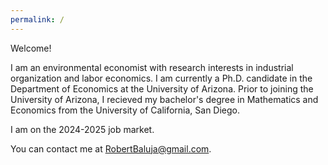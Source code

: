 ```yaml
---
permalink: /
---
```

Welcome!  

I am an environmental economist with research interests in industrial organization and labor economics. I am currently a Ph.D. candidate in the Department of Economics at the University of Arizona. Prior to joining the University of Arizona, I recieved my bachelor's degree in Mathematics and Economics from the University of California, San Diego.

I am on the 2024-2025 job market.

You can contact me at [RobertBaluja@gmail.com](mailto:RobertBaluja@gmail.com).
